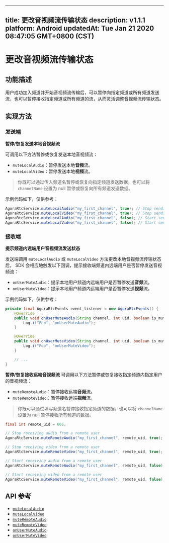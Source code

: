 
---
title: 更改音视频流传输状态
description: v1.1.1
platform: Android
updatedAt: Tue Jan 21 2020 08:47:05 GMT+0800 (CST)
---
# 更改音视频流传输状态
## 功能描述
用户成功加入频道并开始音视频流传输后，可以暂停向指定频道或所有频道发送流，也可以暂停接收指定频道或所有频道的流，从而灵活调整音视频流传输状态。

## 实现方法
### 发送端

**暂停/恢复发送本地音视频流**

可调用以下方法暂停或恢复发送本地音视频流：

- `muteLocalAudio`：暂停发送本地**音频**流。
- `muteLocalVideo`：暂停发送本地**视频**流。

>你既可以通过传入频道名暂停或恢复向指定频道发送数据，也可以将 `channelName` 设置为 null 暂停或恢复向所有频道发送数据。

示例代码如下，仅供参考：
~~~java
AgoraRtcService.muteLocalAudio("my_first_channel", true); // Stop sending audio
AgoraRtcService.muteLocalVideo("my_first_channel", true); // Stop sending video
AgoraRtcService.muteLocalAudio("my_first_channel", false); // Start sending audio
AgoraRtcService.muteLocalVideo("my_first_channel", false); // Start sending video
~~~

### 接收端

**提示频道内远端用户音视频流发送状态**

发送端调用 `muteLocalAudio` 或 `muteLocalVideo` 方法更改本地音视频流传输状态后， SDK 会相应地触发以下回调，提示接收端频道内远端用户是否暂停发送音视频流：

* `onUserMuteAudio`：提示本地用户频道内远端用户是否暂停发送**音频**流。
* `onUserMuteVideo`：提示本地用户频道内远端用户是否暂停发送**视频**流。

示例代码如下，仅供参考：
~~~java
private final AgoraRtcEvents event_listener = new AgoraRtcEvents() {
	@Override
	public void onUserMuteAudio(String channel, int uid, boolean is_muted) {
		Log.i("Foo", "onUserMuteAudio");
	}

	@Override
	public void onUserMuteVideo(String channel, int uid, boolean is_muted) {
		Log.i("Foo", "onUserMuteVideo");
	}

	// ...
}
~~~

**暂停/恢复接收远端音视频流**
可调用以下方法暂停或恢复接收指定频道内指定用户的音视频流：

* `muteRemoteAudio`：暂停接收远端**音频**流。
* `muteRemoteVideo`：暂停接收远端**视频**流。

>你既可以通过填写频道名暂停接收指定频道的数据，也可以将 `channelName` 设置为 null 暂停接收所有频道的数据。

~~~java
final int remote_uid = 666;

// Stop receiving audio from a remote user
AgoraRtcService.muteRemoteAudio("my_first_channel", remote_uid, true);

// Stop receiving video from a remote user
AgoraRtcService.muteRemoteVideo("my_first_channel", remote_uid, true);

// Start receiving audio from a remote user
AgoraRtcService.muteRemoteAudio("my_first_channel", remote_uid, false);

// Start receiving video from a remote user
AgoraRtcService.muteRemoteVideo("my_first_channel", remote_uid, false);
~~~

## API 参考
- [`muteLocalAudio`](https://docs.agora.io/cn/RTSA/API%20Reference/rtsa_java/classio_1_1agora_1_1rtc_1_1_agora_rtc_service.html#a9725096cd62d3f37c6d89318483a4605)
- [`muteLocalVideo`](https://docs.agora.io/cn/RTSA/API%20Reference/rtsa_java/classio_1_1agora_1_1rtc_1_1_agora_rtc_service.html#a4804522ecdc4eb7c8758f9f8fff7ccc9)
- [`muteRemoteAudio`](https://docs.agora.io/cn/RTSA/API%20Reference/rtsa_java/classio_1_1agora_1_1rtc_1_1_agora_rtc_service.html#a287f5728e3423461471efc0efca64957)
- [`muteRemoteVideo`](https://docs.agora.io/cn/RTSA/API%20Reference/rtsa_java/classio_1_1agora_1_1rtc_1_1_agora_rtc_service.html#a99c6a45f812dd83d465c475bc2730d51)
- [`onUserMuteAudio`](https://docs.agora.io/cn/RTSA/API%20Reference/rtsa_java/interfaceio_1_1agora_1_1rtc_1_1_agora_rtc_events.html#ae96b0fec26509af3c1ef11ce6be750e4)
- [`onUserMuteVideo`](https://docs.agora.io/cn/RTSA/RTSA/API%20Reference/rtsa_java/interfaceio_1_1agora_1_1rtc_1_1_agora_rtc_events.html#a25bac59ed64457d701ebabd279727b8c)
